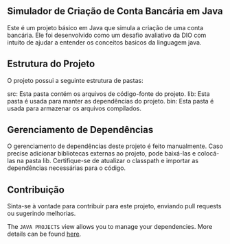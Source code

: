 ## Simulador de Criação de Conta Bancária em Java

Este é um projeto básico em Java que simula a criação de uma conta bancária. Ele foi desenvolvido como um desafio avaliativo da DIO com intuito
de ajudar a entender os conceitos basicos da linguagem java.

## Estrutura do Projeto

O projeto possui a seguinte estrutura de pastas:

src: Esta pasta contém os arquivos de código-fonte do projeto.
lib: Esta pasta é usada para manter as dependências do projeto.
bin: Esta pasta é usada para armazenar os arquivos compilados.

## Gerenciamento de Dependências

O gerenciamento de dependências deste projeto é feito manualmente. Caso precise adicionar bibliotecas externas ao projeto, pode baixá-las e colocá-las na pasta lib. Certifique-se de atualizar o classpath e importar as dependências necessárias para o código.

## Contribuição

Sinta-se à vontade para contribuir para este projeto, enviando pull requests ou sugerindo melhorias.

The `JAVA PROJECTS` view allows you to manage your dependencies. More details can be found [here](https://github.com/microsoft/vscode-java-dependency#manage-dependencies).

